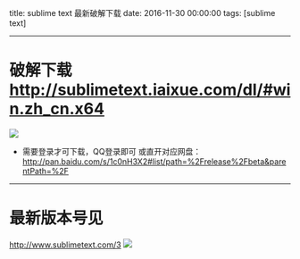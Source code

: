 title: sublime text 最新破解下载
date: 2016-11-30 00:00:00
tags: [sublime text]


---
# 破解下载 http://sublimetext.iaixue.com/dl/#win.zh_cn.x64
![]( http://7xnbs3.com1.z0.glb.clouddn.com/17-1-19/4036217-file_1484816498391_133d.png)



- 需要登录才可下载，QQ登录即可
或直开对应网盘：
http://pan.baidu.com/s/1c0nH3X2#list/path=%2Frelease%2Fbeta&parentPath=%2F



---
# 最新版本号见
http://www.sublimetext.com/3
![](http://7xnbs3.com1.z0.glb.clouddn.com/17-1-19/16751226-file_1484816514885_9bc8.png)

 
